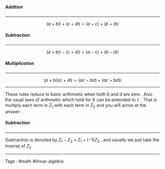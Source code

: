 ##### Addition 
____
$$(a + bi) + (c + di) = (a+c) + (b+d)i$$
##### Subtraction  
____
$$(a + bi) - (c + di) = (a-c) + (b-d)i$$

##### Multiplication  
___
$$(a + bi)  (c + di) = (ac - bd ) + (ac + bd)i$$

___
These rules reduce to basic arithmetic when both $b$ and $d$ are zero . Also the usual laws of arithmetic which hold for $\mathbb{R}$ can be extended to $\mathbb{C}$ .  That is multiply each term in $Z_1$ with each term in $Z_2$ and you will arrive at the answer . 
##### Subtraction 
___
Subtraction is denoted by $Z_1 - Z_2$ = $Z_1 + (-1)Z_2$ , and usually we just take the inverse of $Z_2$


____

Tags : #math #linear-algebra